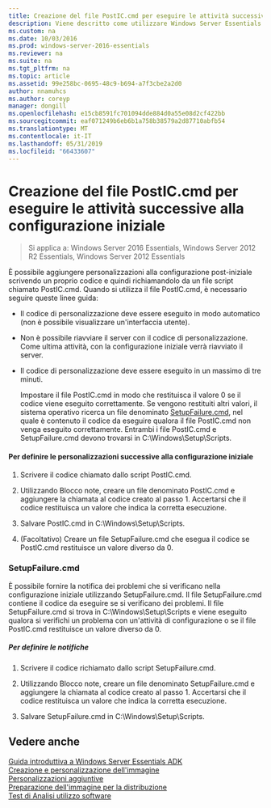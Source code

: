 ```yaml
---
title: Creazione del file PostIC.cmd per eseguire le attività successive alla configurazione iniziale
description: Viene descritto come utilizzare Windows Server Essentials
ms.custom: na
ms.date: 10/03/2016
ms.prod: windows-server-2016-essentials
ms.reviewer: na
ms.suite: na
ms.tgt_pltfrm: na
ms.topic: article
ms.assetid: 99e258bc-0695-48c9-b694-a7f3cbe2a2d0
author: nnamuhcs
ms.author: coreyp
manager: dongill
ms.openlocfilehash: e15cb8591fc701094dde884d0a55e08d2cf422bb
ms.sourcegitcommit: eaf071249b6eb6b1a758b38579a2d87710abfb54
ms.translationtype: MT
ms.contentlocale: it-IT
ms.lasthandoff: 05/31/2019
ms.locfileid: "66433607"
---
```

# <a name="create-the-posticcmd-file-for-running-post-initial-configuration-tasks"></a>Creazione del file PostIC.cmd per eseguire le attività successive alla configurazione iniziale

>Si applica a: Windows Server 2016 Essentials, Windows Server 2012 R2 Essentials, Windows Server 2012 Essentials

È possibile aggiungere personalizzazioni alla configurazione post-iniziale scrivendo un proprio codice e quindi richiamandolo da un file script chiamato PostIC.cmd. Quando si utilizza il file PostIC.cmd, è necessario seguire queste linee guida:  
  
- Il codice di personalizzazione deve essere eseguito in modo automatico (non è possibile visualizzare un'interfaccia utente).  
  
- Non è possibile riavviare il server con il codice di personalizzazione. Come ultima attività, con la configurazione iniziale verrà riavviato il server.  
  
- Il codice di personalizzazione deve essere eseguito in un massimo di tre minuti.  
  
  Impostare il file PostIC.cmd in modo che restituisca il valore 0 se il codice viene eseguito correttamente. Se vengono restituiti altri valori, il sistema operativo ricerca un file denominato [SetupFailure.cmd](Create-the-PostIC.cmd-File-for-Running-Post-Initial-Configuration-Tasks.md#BKMK_SetupFailure), nel quale è contenuto il codice da eseguire qualora il file PostIC.cmd non venga eseguito correttamente. Entrambi i file PostIC.cmd e SetupFailure.cmd devono trovarsi in C:\Windows\Setup\Scripts.  
  
#### <a name="to-define-post-initial-configuration-customizations"></a>Per definire le personalizzazioni successive alla configurazione iniziale  
  
1.  Scrivere il codice chiamato dallo script PostIC.cmd.  
  
2.  Utilizzando Blocco note, creare un file denominato PostIC.cmd e aggiungere la chiamata al codice creato al passo 1. Accertarsi che il codice restituisca un valore che indica la corretta esecuzione.  
  
3.  Salvare PostIC.cmd in C:\Windows\Setup\Scripts.  
  
4.  (Facoltativo) Creare un file SetupFailure.cmd che esegua il codice se PostIC.cmd restituisce un valore diverso da 0.  
  
###  <a name="BKMK_SetupFailure"></a> SetupFailure.cmd  
 È possibile fornire la notifica dei problemi che si verificano nella configurazione iniziale utilizzando SetupFailure.cmd. Il file SetupFailure.cmd contiene il codice da eseguire se si verificano dei problemi. Il file SetupFailure.cmd si trova in C:\Windows\Setup\Scripts e viene eseguito qualora si verifichi un problema con un'attività di configurazione o se il file PostIC.cmd restituisce un valore diverso da 0.  
  
##### <a name="to-define-notifications"></a>Per definire le notifiche  
  
1.  Scrivere il codice richiamato dallo script SetupFailure.cmd.  
  
2.  Utilizzando Blocco note, creare un file denominato SetupFailure.cmd e aggiungere la chiamata al codice creato al passo 1. Accertarsi che il codice restituisca un valore che indica la corretta esecuzione.  
  
3.  Salvare SetupFailure.cmd in C:\Windows\Setup\Scripts.  
  
## <a name="see-also"></a>Vedere anche  
 [Guida introduttiva a Windows Server Essentials ADK](Getting-Started-with-the-Windows-Server-Essentials-ADK.md)   
 [Creazione e personalizzazione dell'immagine](Creating-and-Customizing-the-Image.md)   
 [Personalizzazioni aggiuntive](Additional-Customizations.md)   
 [Preparazione dell'immagine per la distribuzione](Preparing-the-Image-for-Deployment.md)   
 [Test di Analisi utilizzo software](Testing-the-Customer-Experience.md)